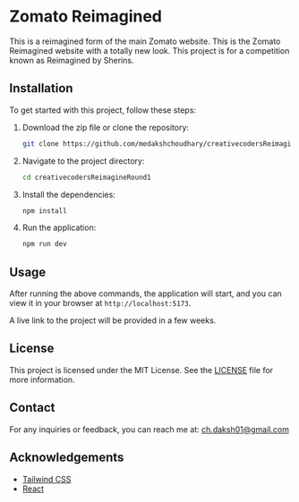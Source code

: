 # Zomato Reimagined

This is a reimagined form of the main Zomato website. This is the Zomato Reimagined website with a totally new look. This project is for a competition known as Reimagined by Sherins.

## Installation

To get started with this project, follow these steps:

1. Download the zip file or clone the repository:

    ```bash
    git clone https://github.com/medakshchoudhary/creativecodersReimagineRound1.git
    ```

2. Navigate to the project directory:

    ```bash
    cd creativecodersReimagineRound1
    ```

3. Install the dependencies:

    ```bash
    npm install
    ```

4. Run the application:

    ```bash
    npm run dev
    ```

## Usage

After running the above commands, the application will start, and you can view it in your browser at `http://localhost:5173`.

A live link to the project will be provided in a few weeks.

## License

This project is licensed under the MIT License. See the [LICENSE](LICENSE) file for more information.

## Contact

For any inquiries or feedback, you can reach me at: ch.daksh01@gmail.com

## Acknowledgements

- [Tailwind CSS](https://tailwindcss.com/)
- [React](https://reactjs.org/)
